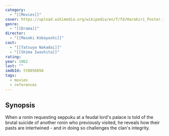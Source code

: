 ```yaml
---
category:
  - "[[Movies]]"
cover: https://upload.wikimedia.org/wikipedia/en/f/fd/Harakiri_Poster.jpg
genre:
  - "[[Drama]]"
director:
  - "[[Masaki Kobayashi]]"
cast:
  - "[[Tatsuya Nakadai]]"
  - "[[Shima Iwashita]]"
rating: 
year: 1962
last: ""
imdbId: tt0056058
tags:
  - movies
  - references
---
```

## Synopsis
When a ronin requesting seppuku at a feudal lord's palace is told of the brutal suicide of another ronin who previously visited, he reveals how their pasts are intertwined - and in doing so challenges the clan's integrity.


